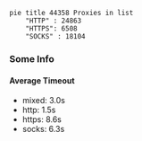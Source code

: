 
```mermaid
pie title 44358 Proxies in list
    "HTTP" : 24863
    "HTTPS": 6508
    "SOCKS" : 18104
```

### Some Info
#### Average Timeout

- mixed: 3.0s
- http: 1.5s
- https: 8.6s
- socks: 6.3s